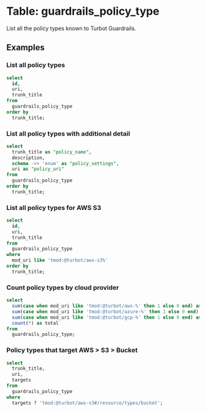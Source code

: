 # Table: guardrails_policy_type

List all the policy types known to Turbot Guardrails.

## Examples

### List all policy types

```sql
select
  id,
  uri,
  trunk_title
from
  guardrails_policy_type
order by
  trunk_title;
```

### List all policy types with additional detail

```sql
select
  trunk_title as "policy_name",
  description,
  schema ->> 'enum' as "policy_settings",
  uri as "policy_uri"
from
  guardrails_policy_type
order by
  trunk_title;
```

### List all policy types for AWS S3

```sql
select
  id,
  uri,
  trunk_title
from
  guardrails_policy_type
where
  mod_uri like 'tmod:@turbot/aws-s3%'
order by
  trunk_title;
```

### Count policy types by cloud provider

```sql
select
  sum(case when mod_uri like 'tmod:@turbot/aws-%' then 1 else 0 end) as aws,
  sum(case when mod_uri like 'tmod:@turbot/azure-%' then 1 else 0 end) as azure,
  sum(case when mod_uri like 'tmod:@turbot/gcp-%' then 1 else 0 end) as gcp,
  count(*) as total
from
  guardrails_policy_type;
```

### Policy types that target AWS > S3 > Bucket

```sql
select
  trunk_title,
  uri,
  targets
from
  guardrails_policy_type
where
  targets ? 'tmod:@turbot/aws-s3#/resource/types/bucket';
```
